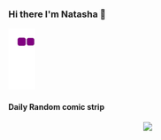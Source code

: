 ### Hi there I'm Natasha 👋

<img src="https://github.com/Natasha-Dholakia/Snake/blob/output/github-contribution-grid-snake.gif" />


#### Daily Random comic strip
<!--START_SECTION:comicstrip-->
<p align="center">
 <a href="https://xkcd.com/">
 <img src="https://imgs.xkcd.com/comics/unsolved_math_problems.png" />
</a>
</p>
<!--END_SECTION:comicstrip-->


<!--
**Natasha-Dholakia/Natasha-Dholakia** is a ✨ _special_ ✨ repository because its `README.md` (this file) appears on your GitHub profile.

Here are some ideas to get you started:

- 🔭 I’m currently working on ...
- 🌱 I’m currently learning ...
- 👯 I’m looking to collaborate on ...
- 🤔 I’m looking for help with ...
- 💬 Ask me about ...
- 📫 How to reach me: ...
- 😄 Pronouns: ...
- ⚡ Fun fact: ...
-->
